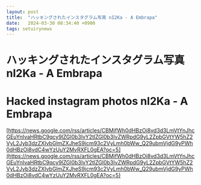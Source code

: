 ```yaml
---
layout: post
title:  "ハッキングされたインスタグラム写真 nI2Ka - A Embrapa"
date:   2024-03-30 08:34:40 +0900
tags: setuirynews 
---
```


# ハッキングされたインスタグラム写真 nI2Ka - A Embrapa



# Hacked instagram photos nI2Ka - A Embrapa

[https://news.google.com/rss/articles/CBMifWh0dHBzOi8vd3d3LmVtYnJhcGEuYnIvaHRtbC9qcy9lZGl0b3IvY2tlZGl0b3IvZWRpdG9yL2ZpbGVtYW5hZ2VyL2Jyb3dzZXIvbGlmZXJheS9icm93c2VyLmh0bWw_Q29ubmVjdG9yPWh0dHBzOi8vdC4wYzUuY2MvRXFL0gEA?oc=5](https://news.google.com/rss/articles/CBMifWh0dHBzOi8vd3d3LmVtYnJhcGEuYnIvaHRtbC9qcy9lZGl0b3IvY2tlZGl0b3IvZWRpdG9yL2ZpbGVtYW5hZ2VyL2Jyb3dzZXIvbGlmZXJheS9icm93c2VyLmh0bWw_Q29ubmVjdG9yPWh0dHBzOi8vdC4wYzUuY2MvRXFL0gEA?oc=5)

